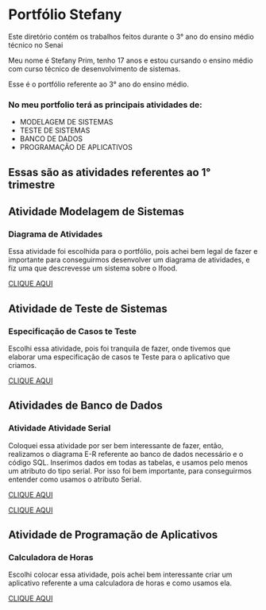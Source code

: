 # Portfólio Stefany
Este diretório contém os trabalhos feitos durante o 3° ano do ensino médio técnico no Senai

Meu nome é Stefany Prim, tenho 17 anos e estou cursando o ensino médio com curso técnico de desenvolvimento de sistemas.

Esse é o portfólio referente ao 3° ano do ensino médio. 

### No meu portfolio terá as principais atividades de:
* MODELAGEM DE SISTEMAS
* TESTE DE SISTEMAS
* BANCO DE DADOS
* PROGRAMAÇÃO DE APLICATIVOS

## Essas são as atividades referentes ao 1° trimestre

## Atividade Modelagem de Sistemas

### Diagrama de Atividades

Essa atividade foi escolhida para o portfólio, pois achei bem legal de fazer e importante para conseguirmos desenvolver um diagrama de atividades, e fiz uma que descrevesse um sistema sobre o Ifood.

[CLIQUE AQUI](Modelagem_de_Sistemas/Diagrama_de_Atividades.pdf)

## Atividade de Teste de Sistemas

### Especificação de Casos te Teste

Escolhi essa atividade, pois foi tranquila de fazer, onde tivemos que elaborar uma especificação de casos te Teste para o aplicativo que criamos.

[CLIQUE AQUI](/Teste_de_Sistemas/Especificação_de_Casos_te_Teste.pdf)

## Atividades de Banco de Dados

### Atividade Atividade Serial

Coloquei essa atividade por ser bem interessante de fazer, então, realizamos o diagrama E-R referente ao banco de dados necessário e o código SQL. Inserimos dados em todas as tabelas, e usamos pelo menos um atributo do tipo serial. Por isso foi bem importante, para conseguirmos entender como usamos o atributo Serial.

[CLIQUE AQUI](/Banco_de_Dados/Atividade_serial.png)

[CLIQUE AQUI](/Banco_de_Dados/SQLite_(5)_(1).sql)

## Atividade de Programação de Aplicativos

### Calculadora de Horas

Escolhi colocar essa atividade, pois achei bem interessante criar um aplicativo referente a uma calculadora de horas e como usamos ela.

[CLIQUE AQUI](/Programacao_de_Aplicativos/Calculadora_de_Horas.pdf)

